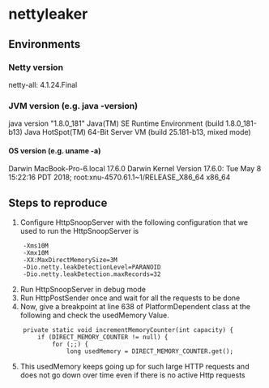 # nettyleaker

## Environments
### Netty version
netty-all: 4.1.24.Final

### JVM version (e.g. java -version)
java version "1.8.0_181"
Java(TM) SE Runtime Environment (build 1.8.0_181-b13)
Java HotSpot(TM) 64-Bit Server VM (build 25.181-b13, mixed mode)

#### OS version (e.g. uname -a)
Darwin MacBook-Pro-6.local 17.6.0 Darwin Kernel Version 17.6.0: Tue May 8 15:22:16 PDT 2018; root:xnu-4570.61.1~1/RELEASE_X86_64 x86_64

## Steps to reproduce

1. Configure HttpSnoopServer with the following configuration that we used to run the HttpSnoopServer is
```
    -Xms10M
    -Xmx10M
    -XX:MaxDirectMemorySize=3M
    -Dio.netty.leakDetectionLevel=PARANOID
    -Dio.netty.leakDetection.maxRecords=32
```
2. Run HttpSnoopServer in debug mode
3. Run HttpPostSender once and wait for all the requests to be done
4. Now, give a breakpoint at line 638 of PlatformDependent class at the following and check the usedMemory Value.
```
    private static void incrementMemoryCounter(int capacity) {
        if (DIRECT_MEMORY_COUNTER != null) {
            for (;;) {
                long usedMemory = DIRECT_MEMORY_COUNTER.get();
```
5. This usedMemory keeps going up for such large HTTP requests and does not go down over time even if there is no active Http requests


